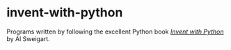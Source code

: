 # invent-with-python
Programs written by following the excellent Python book *[Invent with Python](http://inventwithpython.com/invent4thed/)* by Al Sweigart.

